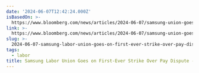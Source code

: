```yaml
---
date: '2024-06-07T12:42:24.000Z'
isBasedOn: >-
  https://www.bloomberg.com/news/articles/2024-06-07/samsung-union-goes-on-first-ever-strike-over-pay-dispute
link: >-
  https://www.bloomberg.com/news/articles/2024-06-07/samsung-union-goes-on-first-ever-strike-over-pay-dispute
slug: >-
  2024-06-07-samsung-labor-union-goes-on-first-ever-strike-over-pay-dispute-bloomberg
tags:
  - labor
title: Samsung Labor Union Goes on First-Ever Strike Over Pay Dispute - Bloomberg
---
```

 
